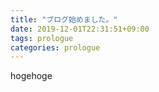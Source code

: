 ```yaml
---
title: "ブログ始めました。"
date: 2019-12-01T22:31:51+09:00
tags: prologue
categories: prologue
---
```


hogehoge